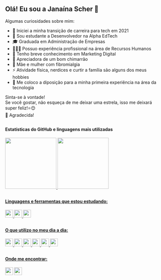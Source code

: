 ## Olá! Eu sou a Janaína Scher  👋

Algumas curiosidades sobre mim:

- 🌱 Iniciei a minha transição de carreira para tech em 2021
- 🚀 Sou estudante a Desenvolvedor na Alpha EdTech
- 🎓 Graduada em Administração de Empresas
- 💁🏻‍♀️ Possuo experiência profissional na área de Recursos Humanos
- 📱  Tenho breve conhecimento em Marketing Digital
- 🧉  Apreciadora de um bom chimarrão
- 👯  Mãe e mulher com fibromialgia
- ⚡  Atividade física, nerdices e curtir a família são alguns dos meus hobbies
- 🔭  Me coloco a diposição para a minha primeira experiência na área da tecnologia

Sinta-se à vontade! \
Se você gostar, não esqueça de me deixar uma estrela, isso me deixará super feliz!⭐😊\
🤗 Agradecida!

##
####  Estatísticas do GitHub e linguagens mais utilizadas

<div>
  <a href="https://github.com/janascher">
  <img height="165em" src="https://github-readme-stats.vercel.app/api?username=janascher&show_icons=true&theme=dracula&include_all_commits=true&count_private=true"/>
  <img height="165em" src="https://github-readme-stats.vercel.app/api/top-langs/?username=janascher&layout=compact&langs_count=7&theme=dracula"/>
</div>
  
##
#### Linguagens e ferramentas que estou estudando:

  <div>
  <img src="https://img.shields.io/badge/Python-FFD43B?style=for-the-badge&logo=python&logoColor=blue" height="25" />
  <img src="https://img.shields.io/badge/Django-092E20?style=for-the-badge&logo=django&logoColor=green" height="25" />
  <img src="https://img.shields.io/badge/Linux-FCC624?style=for-the-badge&logo=linux&logoColor=black" height="25" />
  </div>

##
#### O que utilizo no meu dia a dia:

  <div>
    <img src="https://img.shields.io/badge/VSCode-0078D4?style=for-the-badge&logo=visual%20studio%20code&logoColor=white" height="25" />
    <img src="https://img.shields.io/badge/GitHub-100000?style=for-the-badge&logo=github&logoColor=white" height="25" />
    <img src="https://img.shields.io/badge/GIT-E44C30?style=for-the-badge&logo=git&logoColor=white" height="25" />
    <img src="https://img.shields.io/badge/Trello-0052CC?style=for-the-badge&logo=trello&logoColor=white" height="25" />
    <img src="https://img.shields.io/badge/VirtualBox-21416b?style=for-the-badge&logo=VirtualBox&logoColor=white" height="25" />
    <img src="https://img.shields.io/badge/Canva-%2300C4CC.svg?&style=for-the-badge&logo=Canva&logoColor=white" height="25" />  
  </div>

##
#### Onde me encontrar:
  
  <div> 
      <a href = "mailto:janainascher@protonmail.com"><img src="https://img.shields.io/badge/ProtonMail-8B89CC?style=for-the-badge&logo=protonmail&logoColor=white" target="_blank" height="25"></a>
      <a href="https://www.linkedin.com/in/janainascher/" target="_blank"><img src="https://img.shields.io/badge/LinkedIn-0077B5?style=for-the-badge&logo=linkedin&logoColor=white" target="_blank" height="25"></a>
  </div>
